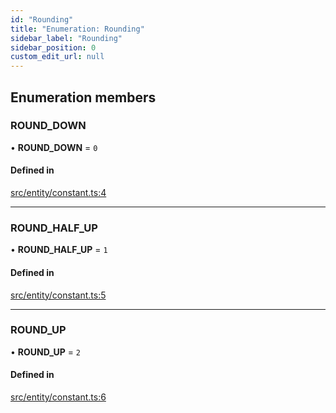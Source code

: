 ```yaml
---
id: "Rounding"
title: "Enumeration: Rounding"
sidebar_label: "Rounding"
sidebar_position: 0
custom_edit_url: null
---
```


## Enumeration members

### ROUND\_DOWN

• **ROUND\_DOWN** = `0`

#### Defined in

[src/entity/constant.ts:4](https://github.com/alpha-defi/raydium-sdk/blob/ce1010a/src/entity/constant.ts#L4)

___

### ROUND\_HALF\_UP

• **ROUND\_HALF\_UP** = `1`

#### Defined in

[src/entity/constant.ts:5](https://github.com/alpha-defi/raydium-sdk/blob/ce1010a/src/entity/constant.ts#L5)

___

### ROUND\_UP

• **ROUND\_UP** = `2`

#### Defined in

[src/entity/constant.ts:6](https://github.com/alpha-defi/raydium-sdk/blob/ce1010a/src/entity/constant.ts#L6)
